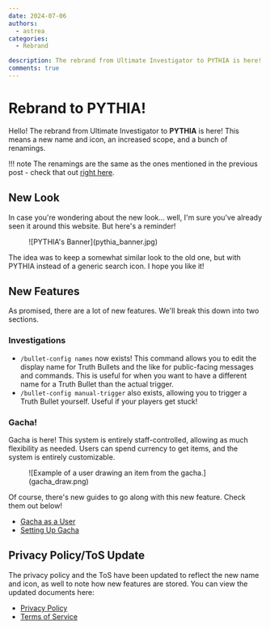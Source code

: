 ```yaml
---
date: 2024-07-06
authors:
  - astrea
categories:
  - Rebrand

description: The rebrand from Ultimate Investigator to PYTHIA is here! Read on to learn about the new features and changes.
comments: true
---
```


# Rebrand to PYTHIA!

Hello! The rebrand from Ultimate Investigator to **PYTHIA** is here! This means a new name and icon, an increased scope, and a bunch of renamings.

<!-- more -->

!!! note
    The renamings are the same as the ones mentioned in the previous post - check that out [right here](062524-rebrand-soon.md).

## New Look

In case you're wondering about the new look... well, I'm sure you've already seen it around this website. But here's a reminder!

<figure markdown>
  ![PYTHIA's Banner](pythia_banner.jpg)
</figure>

The idea was to keep a somewhat similar look to the old one, but with PYTHIA instead of a generic search icon. I hope you like it!

## New Features

As promised, there are a lot of new features. We'll break this down into two sections.

### Investigations

- `/bullet-config names` now exists! This command allows you to edit the display name for Truth Bullets and the like for public-facing messages and commands. This is useful for when you want to have a different name for a Truth Bullet than the actual trigger.
- `/bullet-config manual-trigger` also exists, allowing you to trigger a Truth Bullet yourself. Useful if your players get stuck!

### Gacha!

Gacha is here! This system is entirely staff-controlled, allowing as much flexibility as needed. Users can spend currency to get items, and the system is entirely customizable.

<figure markdown>
  ![Example of a user drawing an item from the gacha.](gacha_draw.png)
</figure>

Of course, there's new guides to go along with this new feature. Check them out below!
- [Gacha as a User](gacha.md)
- [Setting Up Gacha](gacha_setup.md)

## Privacy Policy/ToS Update

The privacy policy and the ToS have been updated to reflect the new name and icon, as well to note how new features are stored. You can view the updated documents here:
- [Privacy Policy](privacy_policy.md)
- [Terms of Service](tos.md)